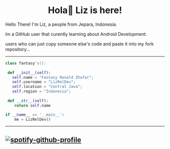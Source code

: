 <h1 align="center">
  <b>Hola👋 Liz is here!</b>
</h1>

Hello There! I'm Liz, a people from Jepara, Indonesia.

Im a GitHub user that curently learning about Android Development.

users who can just copy someone else's code
and paste it into my fork repository...

---
```python
class fantasy's():
    
 def __init__(self):
   self.name = "Fantasy Renald Zhafar";
   self.username = "LizRelDev";
   self.location = "Central Java";
   self.region = "Indonesia";
  
 def __str__(self):
    return self.name

if __name__ == '__main__':
    me = LizRelDev()
```

---
[![spotify-github-profile](https://spotify-github-profile.vercel.app/api/view?uid=j25awaczl8oe6axaahevigpi4&cover_image=true&theme=natemoo-re&show_offline=false&background_color=121212&bar_color=53b14f&bar_color_cover=false)](https://spotify-github-profile.vercel.app/api/view?uid=j25awaczl8oe6axaahevigpi4&redirect=true)
---
